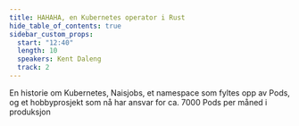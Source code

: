```yaml
---
title: HAHAHA, en Kubernetes operator i Rust
hide_table_of_contents: true
sidebar_custom_props:
  start: "12:40"
  length: 10
  speakers: Kent Daleng
  track: 2
---
```


En historie om Kubernetes, Naisjobs, et namespace som fyltes opp av Pods, og et hobbyprosjekt som nå har ansvar for ca. 7000 Pods per måned i produksjon